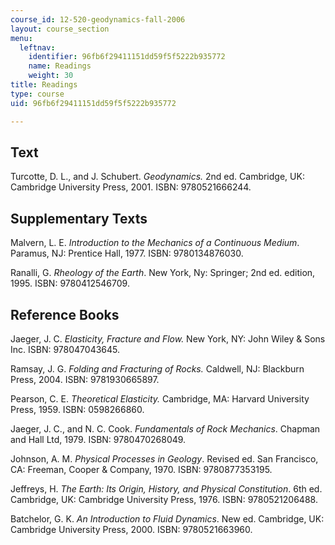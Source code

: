 ```yaml
---
course_id: 12-520-geodynamics-fall-2006
layout: course_section
menu:
  leftnav:
    identifier: 96fb6f29411151dd59f5f5222b935772
    name: Readings
    weight: 30
title: Readings
type: course
uid: 96fb6f29411151dd59f5f5222b935772

---
```


Text
----

Turcotte, D. L., and J. Schubert. _Geodynamics._ 2nd ed. Cambridge, UK: Cambridge University Press, 2001. ISBN: 9780521666244.

Supplementary Texts
-------------------

Malvern, L. E. _Introduction to the Mechanics of a Continuous Medium_. Paramus, NJ: Prentice Hall, 1977. ISBN: 9780134876030.

Ranalli, G. _Rheology of the Earth_. New York, Ny: Springer; 2nd ed. edition, 1995. ISBN: 9780412546709.

Reference Books
---------------

Jaeger, J. C. _Elasticity, Fracture and Flow._ New York, NY: John Wiley & Sons Inc. ISBN: 978047043645.

Ramsay, J. G. _Folding and Fracturing of Rocks._ Caldwell, NJ: Blackburn Press, 2004. ISBN: 9781930665897.

Pearson, C. E. _Theoretical Elasticity._ Cambridge, MA: Harvard University Press, 1959. ISBN: 0598266860.

Jaeger, J. C., and N. C. Cook. _Fundamentals of Rock Mechanics_. Chapman and Hall Ltd, 1979. ISBN: 9780470268049.

Johnson, A. M. _Physical Processes in Geology_. Revised ed. San Francisco, CA: Freeman, Cooper & Company, 1970. ISBN: 9780877353195.

Jeffreys, H. _The Earth: Its Origin, History, and Physical Constitution_. 6th ed. Cambridge, UK: Cambridge University Press, 1976. ISBN: 9780521206488.

Batchelor, G. K. _An Introduction to Fluid Dynamics_. New ed. Cambridge, UK: Cambridge University Press, 2000. ISBN: 9780521663960.